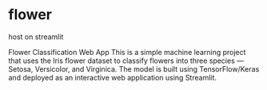 # flower
host on streamlit 

Flower Classification Web App
This is a simple machine learning project that uses the Iris flower dataset to classify flowers into three species — Setosa, Versicolor, and Virginica. The model is built using TensorFlow/Keras and deployed as an interactive web application using Streamlit.
